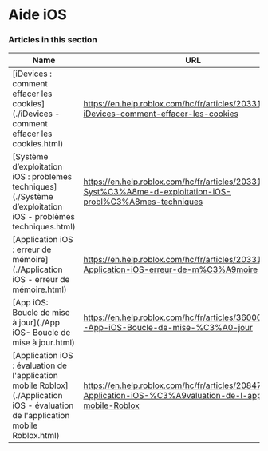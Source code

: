 # Aide iOS  
### Articles in this section
Name|URL
-|-
[iDevices : comment effacer les cookies](./iDevices - comment effacer les cookies.html) |https://en.help.roblox.com/hc/fr/articles/203313530-iDevices-comment-effacer-les-cookies
[Système d’exploitation iOS : problèmes techniques](./Système d’exploitation iOS - problèmes techniques.html) |https://en.help.roblox.com/hc/fr/articles/203313470-Syst%C3%A8me-d-exploitation-iOS-probl%C3%A8mes-techniques
[Application iOS : erreur de mémoire](./Application iOS - erreur de mémoire.html) |https://en.help.roblox.com/hc/fr/articles/203313540-Application-iOS-erreur-de-m%C3%A9moire
[App iOS: Boucle de mise à jour](./App iOS- Boucle de mise à jour.html) |https://en.help.roblox.com/hc/fr/articles/360000361586-App-iOS-Boucle-de-mise-%C3%A0-jour
[Application iOS : évaluation de l'application mobile Roblox](./Application iOS - évaluation de l'application mobile Roblox.html) |https://en.help.roblox.com/hc/fr/articles/208478126-Application-iOS-%C3%A9valuation-de-l-application-mobile-Roblox